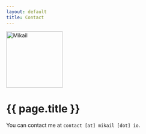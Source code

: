 ```yaml
---
layout: default
title: Contact
---
```


<img class="avatar" src="{{ site.baseurl }}public/avatar.jpg" alt="Mikail" style="width:150px;height:150px">

<h1 class="page-title">{{ page.title }}</h1>

You can contact me at `contact [at] mikail [dot] io`.